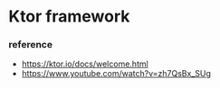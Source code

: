 # Ktor framework

### reference

* https://ktor.io/docs/welcome.html
* https://www.youtube.com/watch?v=zh7QsBx_SUg